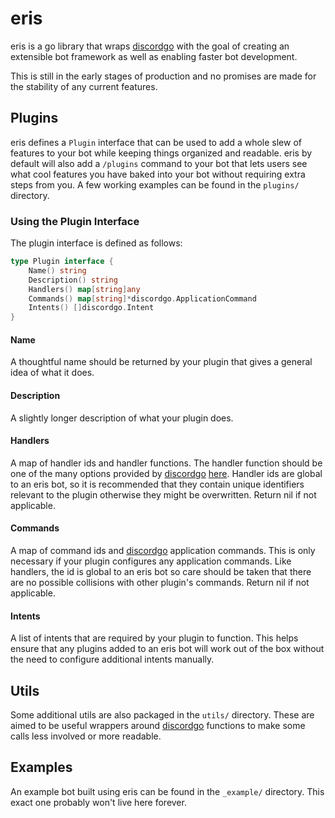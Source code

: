 # eris
eris is a go library that wraps [discordgo](https://github.com/bwmarrin/discordgo) with the goal of creating an extensible
bot framework as well as enabling faster bot development.

This is still in the early stages of production and no promises are made for the stability of any current features.

## Plugins
eris defines a `Plugin` interface that can be used to add a whole slew of features to your bot while keeping things
organized and readable. eris by default will also add a `/plugins` command to your bot that lets users see what cool 
features you have baked into your bot without requiring extra steps from you. A few working examples can be found in the
`plugins/` directory.

### Using the Plugin Interface
The plugin interface is defined as follows:
```go
type Plugin interface {
	Name() string
	Description() string
	Handlers() map[string]any
	Commands() map[string]*discordgo.ApplicationCommand
	Intents() []discordgo.Intent
}
```
#### Name
A thoughtful name should be returned by your plugin that gives a general idea of what it does.
#### Description
A slightly longer description of what your plugin does.
#### Handlers
A map of handler ids and handler functions. The handler function should be one of the many options provided by
[discordgo](https://github.com/bwmarrin/discordgo) [here](https://github.com/bwmarrin/discordgo/blob/master/eventhandlers.go).
Handler ids are global to an eris bot, so it is recommended that they contain unique identifiers relevant to the plugin
otherwise they might be overwritten. Return nil if not applicable.
#### Commands
A map of command ids and [discordgo](https://github.com/bwmarrin/discordgo) application commands. This is only necessary
if your plugin configures any application commands. Like handlers, the id is global to an eris bot so care should be taken
that there are no possible collisions with other plugin's commands. Return nil if not applicable.
#### Intents
A list of intents that are required by your plugin to function. This helps ensure that any plugins added to an eris bot
will work out of the box without the need to configure additional intents manually.

## Utils
Some additional utils are also packaged in the `utils/` directory. These are aimed to be useful wrappers around
[discordgo](https://github.com/bwmarrin/discordgo) functions to make some calls less involved or more readable.

## Examples
An example bot built using eris can be found in the `_example/` directory. This exact one probably won't live here forever.